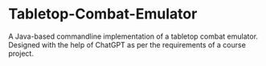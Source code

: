 # Tabletop-Combat-Emulator
A Java-based commandline implementation of a tabletop combat emulator. Designed with the help of ChatGPT as per the requirements of a course project.

